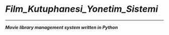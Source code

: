 # ***Film_Kutuphanesi_Yonetim_Sistemi***
___
***Movie library management system written in Python***
